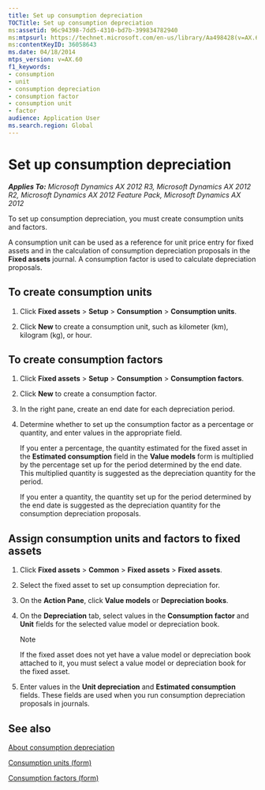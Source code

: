 ```yaml
---
title: Set up consumption depreciation
TOCTitle: Set up consumption depreciation
ms:assetid: 96c94398-7dd5-4310-bd7b-399834782940
ms:mtpsurl: https://technet.microsoft.com/en-us/library/Aa498428(v=AX.60)
ms:contentKeyID: 36058643
ms.date: 04/18/2014
mtps_version: v=AX.60
f1_keywords:
- consumption
- unit
- consumption depreciation
- consumption factor
- consumption unit
- factor
audience: Application User
ms.search.region: Global
---
```


# Set up consumption depreciation 


_**Applies To:** Microsoft Dynamics AX 2012 R3, Microsoft Dynamics AX 2012 R2, Microsoft Dynamics AX 2012 Feature Pack, Microsoft Dynamics AX 2012_

To set up consumption depreciation, you must create consumption units and factors.

A consumption unit can be used as a reference for unit price entry for fixed assets and in the calculation of consumption depreciation proposals in the **Fixed assets** journal. A consumption factor is used to calculate depreciation proposals.

## To create consumption units

1.  Click **Fixed assets** \> **Setup** \> **Consumption** \> **Consumption units**.

2.  Click **New** to create a consumption unit, such as kilometer (km), kilogram (kg), or hour.

## To create consumption factors

1.  Click **Fixed assets** \> **Setup** \> **Consumption** \> **Consumption factors**.

2.  Click **New** to create a consumption factor.

3.  In the right pane, create an end date for each depreciation period.

4.  Determine whether to set up the consumption factor as a percentage or quantity, and enter values in the appropriate field.
    
    If you enter a percentage, the quantity estimated for the fixed asset in the **Estimated consumption** field in the **Value models** form is multiplied by the percentage set up for the period determined by the end date. This multiplied quantity is suggested as the depreciation quantity for the period.
    
    If you enter a quantity, the quantity set up for the period determined by the end date is suggested as the depreciation quantity for the consumption depreciation proposals.

## Assign consumption units and factors to fixed assets

1.  Click **Fixed assets** \> **Common** \> **Fixed assets** \> **Fixed assets**.

2.  Select the fixed asset to set up consumption depreciation for.

3.  On the **Action Pane**, click **Value models** or **Depreciation books**.

4.  On the **Depreciation** tab, select values in the **Consumption factor** and **Unit** fields for the selected value model or depreciation book.
    

    > [!NOTE]
    > <P>If the fixed asset does not yet have a value model or depreciation book attached to it, you must select a value model or depreciation book for the fixed asset.</P>



5.  Enter values in the **Unit depreciation** and **Estimated consumption** fields. These fields are used when you run consumption depreciation proposals in journals.

## See also

[About consumption depreciation](about-consumption-depreciation.md)

[Consumption units (form)](https://technet.microsoft.com/en-us/library/aa576472\(v=ax.60\))

[Consumption factors (form)](https://technet.microsoft.com/en-us/library/aa571869\(v=ax.60\))

  


